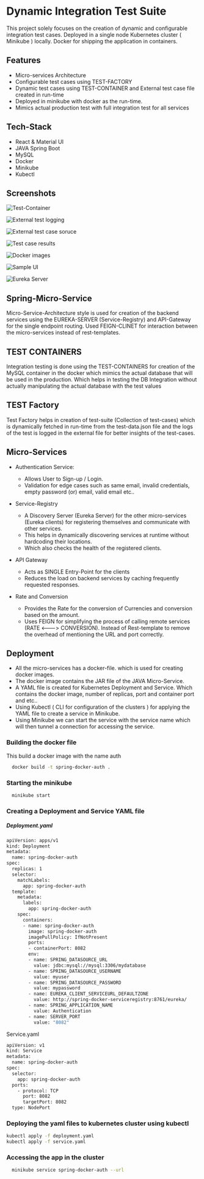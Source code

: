 
# Dynamic Integration Test Suite

This project solely focuses on the creation of dynamic and configurable integration test cases. Deployed in a single node Kubernetes cluster ( Minikube ) locally. Docker for shipping the application in containers.




## Features

- Micro-services Architecture
- Configurable test cases using TEST-FACTORY
- Dynamic test cases using TEST-CONTAINER and External test case file created in run-time
- Deployed in minikube with docker as the run-time.
- Mimics actual production test with full integration test for all services


## Tech-Stack 

- React & Material UI
- JAVA Spring Boot
- MySQL
- Docker
- Minikube
- Kubectl


## Screenshots

![Test-Container](https://github.com/orzTHUNDER/FSD-Capstone/blob/master/Test-Container.png)

![External test logging](https://github.com/orzTHUNDER/FSD-Capstone/blob/master/External-test-log.png)

![External test case soruce](https://github.com/orzTHUNDER/FSD-Capstone/blob/master/External-test-scripts.png)

![Test case results](https://github.com/orzTHUNDER/FSD-Capstone/blob/master/Test-case-results.png)

![Docker images](https://github.com/orzTHUNDER/FSD-Capstone/blob/master/Containerizing.png)


![Sample UI](https://github.com/orzTHUNDER/FSD-Capstone/blob/master/Sample-UI.png)

![Eureka Server](https://github.com/orzTHUNDER/FSD-Capstone/blob/master/Eureka-Server.png)





## Spring-Micro-Service

Micro-Service-Architecture style is used for creation of the backend services using the EUREKA-SERVER (Service-Registry) and API-Gateway for the single endpoint routing. Used FEIGN-CLINET for interaction between the micro-services instead of rest-templates.

## TEST CONTAINERS

Integration testing is done using the TEST-CONTAINERS for creation of the MySQL container in the docker which mimics the actual database that will be used in the production. Which helps in testing the DB Integration without actually manipulating the actual database with the test values

## TEST Factory

Test Factory helps in creation of test-suite (Collection of test-cases) which is dynamically fetched in run-time from the test-data.json file and the logs of the test is logged in the external file for better insights of the test-cases.

## Micro-Services

- Authentication Service:

    - Allows User to Sign-up / Login.
    - Validation for edge cases such as same email, invalid credentials, empty password (or) email, valid email etc..

- Service-Registry

    - A Discovery Server (Eureka Server) for the other micro-services (Eureka clients) for registering themselves and communicate with other services. 
    - This helps in dynamically discovering services at runtime without hardcoding their locations. 
    - Which also checks the health of the registered clients.

- API Gateway

    - Acts as SINGLE Entry-Point for the clients
    - Reduces the load on backend services by caching frequently requested responses.

- Rate and Conversion 

    - Provides the Rate for the conversion of Currencies and conversion based on the amount.
    - Uses FEIGN for simplifying the process of calling remote services (RATE <---> CONVERSION). Instead of Rest-template to remove the overhead of mentioning the URL and port correctly.


## Deployment

- All the micro-services has a docker-file. which is used for creating docker images.
- The docker image contains the JAR file of the JAVA Micro-Service.
- A YAML file is created for Kubernetes Deployment and Service. Which contains the docker image, number of replicas, port and container port and etc..
- Using Kubectl ( CLI for configuration of the clusters ) for applying the YAML file to create a service in Minikube.
- Using Minikube we can start the service with the service name which will then tunnel a connection for accessing the service.



### Building the docker file

This build a docker image with the name auth 

```bash
  docker build -t spring-docker-auth .
```

### Starting the minikube

```bash
  minikube start
```

### Creating a Deployment and Service YAML file


##### Deployment.yaml

```bash
apiVersion: apps/v1
kind: Deployment
metadata:
  name: spring-docker-auth
spec:
  replicas: 1
  selector:
    matchLabels:
      app: spring-docker-auth
  template:
    metadata:
      labels:
        app: spring-docker-auth
    spec:
      containers:
      - name: spring-docker-auth
        image: spring-docker-auth
        imagePullPolicy: IfNotPresent
        ports:
        - containerPort: 8082
        env:
        - name: SPRING_DATASOURCE_URL
          value: jdbc:mysql://mysql:3306/mydatabase
        - name: SPRING_DATASOURCE_USERNAME
          value: myuser
        - name: SPRING_DATASOURCE_PASSWORD
          value: mypassword
        - name: EUREKA_CLIENT_SERVICEURL_DEFAULTZONE
          value: http://spring-docker-serviceregistry:8761/eureka/
        - name: SPRING_APPLICATION_NAME
          value: Authentication
        - name: SERVER_PORT
          value: "8082"

```

Service.yaml

```bash
apiVersion: v1
kind: Service
metadata:
  name: spring-docker-auth
spec:
  selector:
    app: spring-docker-auth
  ports:
    - protocol: TCP
      port: 8082
      targetPort: 8082
  type: NodePort
```

### Deploying the yaml files to kubernetes cluster using kubectl

```bash
kubectl apply -f deployment.yaml
kubectl apply -f service.yaml
```

### Accessing the app in the cluster

```bash
  minikube service spring-docker-auth --url
```

